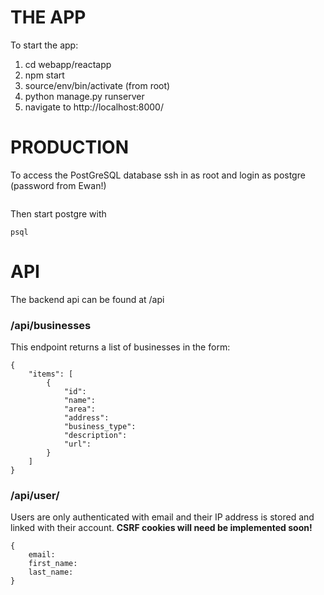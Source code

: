 # THE APP
To start the app:

1. cd webapp/reactapp
2. npm start
3. source/env/bin/activate (from root)
4. python manage.py runserver
5. navigate to http://localhost:8000/


# PRODUCTION
To access the PostGreSQL database ssh in as root and login as postgre
(password from Ewan!)

```su - postgre
```
Then start postgre with

```
psql
```


# API
The backend api can be found at /api

### /api/businesses
This endpoint returns a list of businesses in the form:
```
{
    "items": [
        {
            "id":
            "name":
            "area":
            "address":
            "business_type":
            "description":
            "url":
        }
    ]
}
```

### /api/user/
Users are only authenticated with email and their IP address is stored and linked with their account.
**CSRF cookies will need be implemented soon!**

```
{
    email:
    first_name:
    last_name:
}
```
